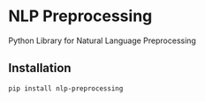 # NLP Preprocessing
Python Library for Natural Language Preprocessing 

## Installation
```
pip install nlp-preprocessing
```